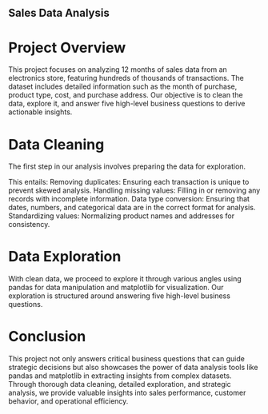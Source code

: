 ## Sales Data Analysis

# Project Overview
This project focuses on analyzing 12 months of sales data from an electronics store, featuring hundreds of thousands of transactions. The dataset includes detailed information such as the month of purchase, product type, cost, and purchase address. Our objective is to clean the data, explore it, and answer five high-level business questions to derive actionable insights.

# Data Cleaning
The first step in our analysis involves preparing the data for exploration. 

This entails:
Removing duplicates: Ensuring each transaction is unique to prevent skewed analysis.
Handling missing values: Filling in or removing any records with incomplete information.
Data type conversion: Ensuring that dates, numbers, and categorical data are in the correct format for analysis.
Standardizing values: Normalizing product names and addresses for consistency.

# Data Exploration
With clean data, we proceed to explore it through various angles using pandas for data manipulation and matplotlib for visualization. Our exploration is structured around answering five high-level business questions. 

# Conclusion
This project not only answers critical business questions that can guide strategic decisions but also showcases the power of data analysis tools like pandas and matplotlib in extracting insights from complex datasets. Through thorough data cleaning, detailed exploration, and strategic analysis, we provide valuable insights into sales performance, customer behavior, and operational efficiency.
 
